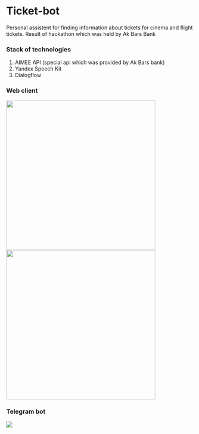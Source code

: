 # Ticket-bot
Personal assistent for finding information about tickets for cinema and flight tickets. Result of hackathon which was held by Ak Bars Bank

### Stack of technologies
1. AIMEE API (special api which was provided by Ak Bars bank)
2. Yandex Speech Kit
3. Dialogflow

### Web client
<p>
  <img src="https://user-images.githubusercontent.com/35590424/51169276-85401b00-18bc-11e9-8406-063f62847dd6.jpg" width="400" height="400"></img>
  <img src="https://user-images.githubusercontent.com/35590424/51169290-8ffab000-18bc-11e9-84be-59138acada7d.jpg" width="400" height="400"></img>
</p>

### Telegram bot

 <img src="https://user-images.githubusercontent.com/35590424/51169348-bc163100-18bc-11e9-91f4-6108e7d8a096.jpg" ></img>
